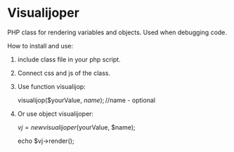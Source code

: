 # Visualijoper
PHP class for rendering variables and objects. Used when debugging code.

How to install and use:
1) include class file in your php script.
2) Connect css and js of the class.
3) Use function visualijop:

    visualijop($yourValue, $name); //$name - optional
4) Or use object visualijoper: 

    $vj = new visualijoper($yourValue, $name);
    
    echo $vj->render();
